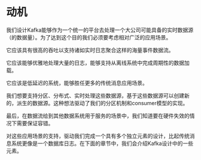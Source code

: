 # 动机

我们设计Kafka能够作为一个统一的平台去处理一个大公司可能具备的实时数据源（的数据量）。为了达到这个目的我们必须要考虑相对广泛的应用场景。

它应该具有很高的吞吐以支持诸如实时日志聚合这样的海量事件数据流。

它应该能够优雅地处理大量的日志，能够支持从离线系统中完成周期性的数据加载。

它应该是低延迟的系统，能够胜任更多的传统消息应用场景。

我们想要支持分区、分布式、实时处理这些数据源，基于这些数据源可以创建新的，派生的数据源。这种想法驱动了我们的分区机制和consumer模型的实现。

最后，在数据流给到其他数据系统用于服务的场景中，我们知道要在硬件失效的情况下需要保证容错。

对这些应用场景的支持，驱动我们完成一个具有多个独立元素的设计，比起传统消息系统更像是一个数据库日志。在下面的章节中，我们会介绍Kafka设计中的一些元素。

